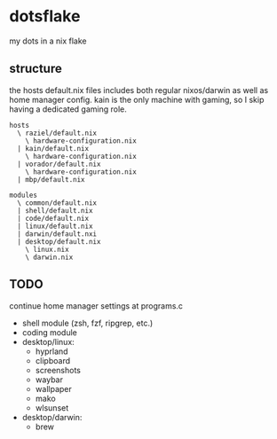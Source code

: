 # dotsflake

my dots in a nix flake

## structure

the hosts default.nix files includes both regular nixos/darwin as well as
home manager config.
kain is the only machine with gaming, so I skip having a dedicated gaming role.

```
hosts
  \ raziel/default.nix
    \ hardware-configuration.nix
  | kain/default.nix
    \ hardware-configuration.nix
  | vorador/default.nix
    \ hardware-configuration.nix
  | mbp/default.nix

modules
  \ common/default.nix
  | shell/default.nix
  | code/default.nix
  | linux/default.nix
  | darwin/default.nxi
  | desktop/default.nix
    \ linux.nix
    \ darwin.nix
```

## TODO

continue home manager settings at programs.c

- shell module (zsh, fzf, ripgrep, etc.)
- coding module
- desktop/linux:
  - hyprland
  - clipboard
  - screenshots
  - waybar
  - wallpaper
  - mako
  - wlsunset
- desktop/darwin:
  - brew
